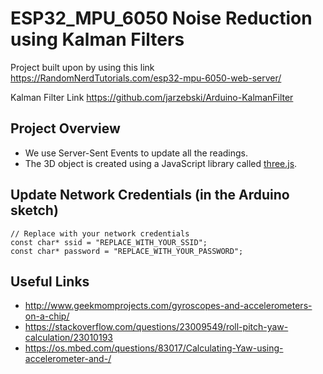 # ESP32_MPU_6050 Noise Reduction using Kalman Filters
  
Project built upon by using this link https://RandomNerdTutorials.com/esp32-mpu-6050-web-server/

Kalman Filter Link https://github.com/jarzebski/Arduino-KalmanFilter

## Project Overview
- We use Server-Sent Events to update all the readings.
- The 3D object is created using a JavaScript library called [three.js](https://threejs.org).

## Update Network Credentials (in the Arduino sketch)
```
// Replace with your network credentials
const char* ssid = "REPLACE_WITH_YOUR_SSID";
const char* password = "REPLACE_WITH_YOUR_PASSWORD";
```

## Useful Links
- http://www.geekmomprojects.com/gyroscopes-and-accelerometers-on-a-chip/
- https://stackoverflow.com/questions/23009549/roll-pitch-yaw-calculation/23010193
- https://os.mbed.com/questions/83017/Calculating-Yaw-using-accelerometer-and-/
 
 
